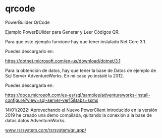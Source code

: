# qrcode
PowerBuilder QrCode

Ejemplo PowerBUilder para Generar y Leer Códigos QR.

Para que este ejemplo funcione hay que tener instalado Net Core 3.1.

Puedes descargarlo en:

https://dotnet.microsoft.com/en-us/download/dotnet/3.1

Para la obtención de datos, hay que tener la base de Datos de ejemplo de Sql Server AdventureWorks.
En mi caso yo instalé la 2012.

Puedes descargarla en:

https://docs.microsoft.com/es-es/sql/samples/adventureworks-install-configure?view=sql-server-ver15&tabs=ssms


14/01/2022:
Aprovechando el Nuevo PowerClient introducido en la versión 2019 he creado una demo compilada, quitando la conexión a la base de datos datos AdventureWorks.

www.rsrsystem.com/rsrsystem/qr_app/
